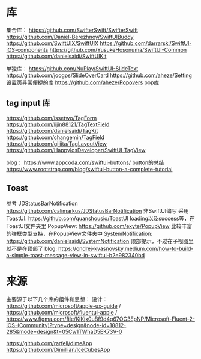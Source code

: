 #  库
 集合库：
 https://github.com/SwifterSwift/SwifterSwift
 https://github.com/Daniel-Berezhnoy/SwiftUIBuddy
 https://github.com/SwiftUIX/SwiftUIX
 https://github.com/darrarski/SwiftUI-iOS-components
 https://github.com/YusukeHosonuma/SwiftUI-Common
 https://github.com/danielsaidi/SwiftUIKit

 单独库：
 https://github.com/NuPlay/SwiftUI-SlideText
 https://github.com/joogps/SlideOverCard
 https://github.com/aheze/Setting   设置页非常便捷的库
 https://github.com/aheze/Popovers  pop库
 
 ## tag input 库
 https://github.com/issetwo/TagForm
 https://github.com/lijin88121/TagTextField
 https://github.com/danielsaidi/TagKit
 https://github.com/changemin/TagField
 https://github.com/giiiita/TagLayoutView
 https://github.com/HappyIosDeveloper/SwiftUI-TagView

 blog：
 https://www.appcoda.com/swiftui-buttons/       button的总结
 https://www.rootstrap.com/blog/swiftui-button-a-complete-tutorial

## Toast
参考
 JDStatusBarNotification https://github.com/calimarkus/JDStatusBarNotification  非SwiftUI编写
采用
 ToastUI: https://github.com/quanshousio/ToastUI        loading以及success等，在ToastUI文件夹里
 PopupView: https://github.com/exyte/PopupView 比较丰富的弹框类型支持，在PopupView文件夹中
 SystemNotification: https://github.com/danielsaidi/SystemNotification 顶部提示，不过在子视图里就不是在顶部了
blog:
https://ondrej-kvasnovsky.medium.com/how-to-build-a-simple-toast-message-view-in-swiftui-b2e982340bd


# 来源
 主要源于以下几个库的组件和思想：
 设计：https://github.com/microsoft/apple-ux-guide / https://github.com/microsoft/fluentui-apple /
 https://www.figma.com/file/KjKjx0uBf9d4g67OG3EpNP/Microsoft-Fluent-2-iOS-(Community)?type=design&node-id=18812-285&mode=design&t=05Cw1TWhaD5EK73V-0
 
 https://github.com/rarfell/dimeApp
 https://github.com/Dimillian/IceCubesApp
